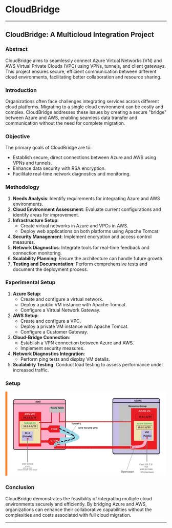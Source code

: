 # CloudBridge
---

## CloudBridge: A Multicloud Integration Project

### Abstract

CloudBridge aims to seamlessly connect Azure Virtual Networks (VN) and AWS Virtual Private Clouds (VPC) using VPNs, tunnels, and client gateways. This project ensures secure, efficient communication between different cloud environments, facilitating better collaboration and resource sharing.

### Introduction

Organizations often face challenges integrating services across different cloud platforms. Migrating to a single cloud environment can be costly and complex. CloudBridge addresses these issues by creating a secure "bridge" between Azure and AWS, enabling seamless data transfer and communication without the need for complete migration.

### Objective

The primary goals of CloudBridge are to:
- Establish secure, direct connections between Azure and AWS using VPNs and tunnels.
- Enhance data security with RSA encryption.
- Facilitate real-time network diagnostics and monitoring.

### Methodology

1. **Needs Analysis**: Identify requirements for integrating Azure and AWS environments.
2. **Cloud Environment Assessment**: Evaluate current configurations and identify areas for improvement.
3. **Infrastructure Setup**:
    - Create virtual networks in Azure and VPCs in AWS.
    - Deploy web applications on both platforms using Apache Tomcat.
4. **Security Management**: Implement encryption and access control measures.
5. **Network Diagnostics**: Integrate tools for real-time feedback and connection monitoring.
6. **Scalability Planning**: Ensure the architecture can handle future growth.
7. **Testing and Documentation**: Perform comprehensive tests and document the deployment process.

### Experimental Setup

1. **Azure Setup**:
    - Create and configure a virtual network.
    - Deploy a public VM instance with Apache Tomcat.
    - Configure a Virtual Network Gateway.
2. **AWS Setup**:
    - Create and configure a VPC.
    - Deploy a private VM instance with Apache Tomcat.
    - Configure a Customer Gateway.
3. **Cloud-Bridge Connection**:
    - Establish a VPN connection between Azure and AWS.
    - Implement security measures.
4. **Network Diagnostics Integration**:
    - Perform ping tests and display VM details.
5. **Scalability Testing**: Conduct load testing to assess performance under increased traffic.

### Setup
![Image Alt](https://github.com/Shambhavikhanna09/CloudBridge/blob/3e9024383e51736e22638cde5bc1a1f1d9c252d5/project%20base.jpeg)

### Conclusion

CloudBridge demonstrates the feasibility of integrating multiple cloud environments securely and efficiently. By bridging Azure and AWS, organizations can enhance their collaborative capabilities without the complexities and costs associated with full cloud migration.

---
